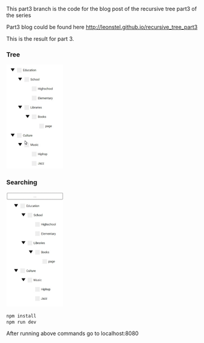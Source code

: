 This part3 branch is the code for the blog post of the recursive tree part3 of the series

Part3 blog could be found here
http://leonstel.github.io/recursive_tree_part3

This is the result for part 3. 

### Tree
<img src="./assets/treeviewcase3.gif" width="150" />

### Searching
<img src="./assets/treesearch.gif" width="150" />

```
npm install
npm run dev
```

After running above commands go to localhost:8080